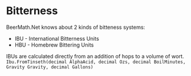 # Bitterness

BeerMath.Net knows about 2 kinds of bitteness systems:

* IBU - International Bitterness Units
* HBU - Homebrew Bittering Units

IBUs are calculated directly from an addition of hops to a volume of wort.
`Ibu.FromTinseth(decimal AlphaAcid, decimal Ozs, decimal BoilMinutes, Gravity Gravity, decimal Gallons)`

